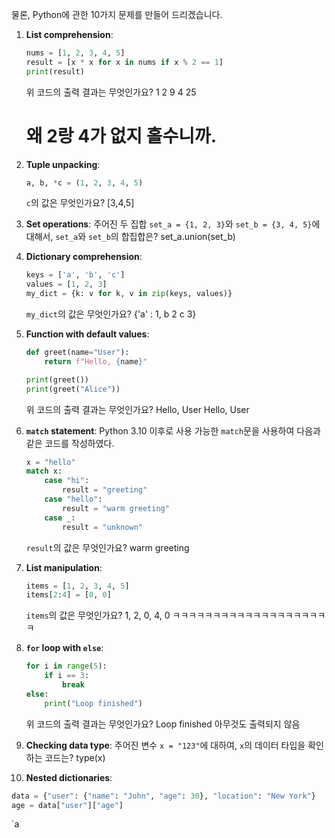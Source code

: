 물론, Python에 관한 10가지 문제를 만들어 드리겠습니다.

1. **List comprehension**:
   ```python
   nums = [1, 2, 3, 4, 5]
   result = [x * x for x in nums if x % 2 == 1]
   print(result)
   ```
   위 코드의 출력 결과는 무엇인가요?
   1 2 9 4 25
   # 왜 2랑 4가 없지 홀수니까.

2. **Tuple unpacking**:
   ```python
   a, b, *c = (1, 2, 3, 4, 5)
   ```
   `c`의 값은 무엇인가요?
[3,4,5]

3. **Set operations**:
   주어진 두 집합 `set_a = {1, 2, 3}`와 `set_b = {3, 4, 5}`에 대해서, `set_a`와 `set_b`의 합집합은?
set_a.union(set_b)
4. **Dictionary comprehension**:
   ```python
   keys = ['a', 'b', 'c']
   values = [1, 2, 3]
   my_dict = {k: v for k, v in zip(keys, values)}
   ```
   `my_dict`의 값은 무엇인가요?
 {'a'  : 1,  b 2 c 3}
5. **Function with default values**:
   ```python
   def greet(name="User"):
       return f"Hello, {name}"
   
   print(greet())
   print(greet("Alice"))
   ```
   위 코드의 출력 결과는 무엇인가요?
Hello, User
Hello, User
6. **`match` statement**:
   Python 3.10 이후로 사용 가능한 `match`문을 사용하여 다음과 같은 코드를 작성하였다.
   ```python
   x = "hello"
   match x:
       case "hi":
           result = "greeting"
       case "hello":
           result = "warm greeting"
       case _:
           result = "unknown"
   ```
   `result`의 값은 무엇인가요?
warm greeting
7. **List manipulation**:
   ```python
   items = [1, 2, 3, 4, 5]
   items[2:4] = [0, 0]
   ```
   `items`의 값은 무엇인가요?
1, 2, 0, 4, 0 ㅋㅋㅋㅋㅋㅋㅋㅋㅋㅋㅋㅋㅋㅋㅋㅋㅋㅋㅋㅋ
8. **`for` loop with `else`**:
   ```python
   for i in range(5):
       if i == 3:
           break
   else:
       print("Loop finished")
   ```
   위 코드의 출력 결과는 무엇인가요?
Loop finished
아무것도 출력되지 않음
9. **Checking data type**:
   주어진 변수 `x = "123"`에 대하여, `x`의 데이터 타입을 확인하는 코드는?
type(x)
10. **Nested dictionaries**:
   ```python
   data = {"user": {"name": "John", "age": 30}, "location": "New York"}
   age = data["user"]["age"]
   ```
   `a